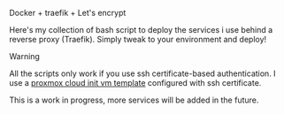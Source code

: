 Docker + traefik + Let's encrypt

Here's my collection of bash script to deploy the services i use behind a reverse proxy (Traefik). Simply tweak to your environment and deploy!

> [!WARNING]
> All the scripts only work if you use ssh certificate-based authentication. I use a [proxmox cloud init vm template](Proxmox/cloud-init-VM-template/README.md) configured with ssh certificate. 

This is a work in progress, more services will be added in the future.
